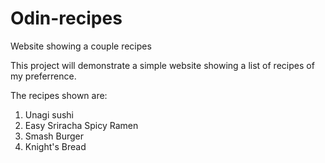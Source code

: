 # Odin-recipes
Website showing a couple recipes

This project will demonstrate a simple website showing a list of recipes of my preferrence.

The recipes shown are:

1. Unagi sushi
2. Easy Sriracha Spicy Ramen
3. Smash Burger
4. Knight's Bread
